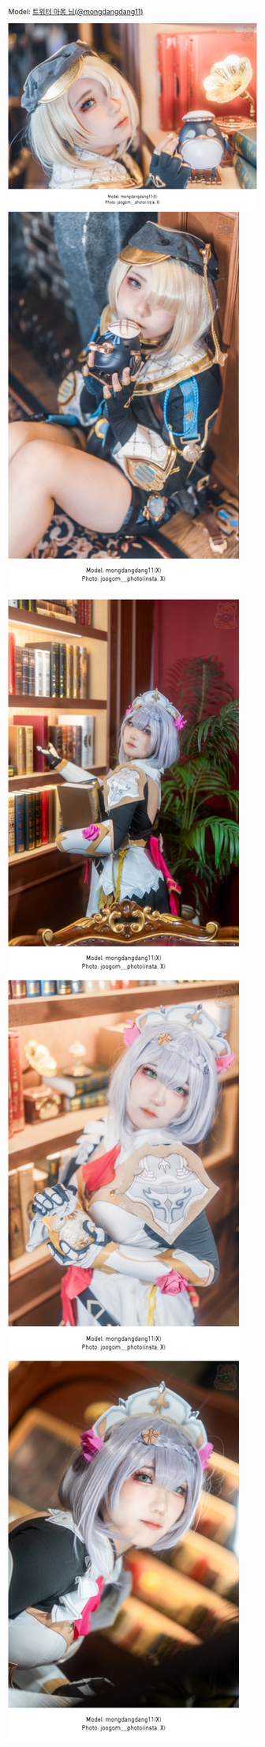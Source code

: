 ﻿---
dddd: 2024.06.07 미드나잇 블란서
nickname: 아몽
sns_type: x
sns_id: mongdangdang11
---

<a name="mongdangdang11"></a>
Model: <a href="https://x.com/mongdangdang11" target="_blank">트위터 아몽 님(@mongdangdang11)</a>

![SNOW20240613202721732.jpg](/assets/img/2024/06-07/아몽2/SNOW20240613202721732.jpg)
![무제9920240613165354.jpg](/assets/img/2024/06-07/아몽2/무제9920240613165354.jpg)

![무제9920240613165252.jpg](/assets/img/2024/06-07/아몽1/무제9920240613165252.jpg)
![무제9920240613165613.jpg](/assets/img/2024/06-07/아몽1/무제9920240613165613.jpg)
![무제9920240613202950.jpg](/assets/img/2024/06-07/아몽1/무제9920240613202950.jpg)
